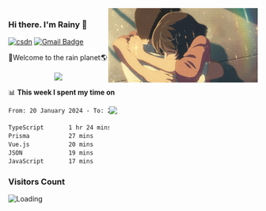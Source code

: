 <img  align='right' height="150" src="https://github.com/LikeRainDay/LikeRainDay/blob/master/pic/img_rain_1.gif?raw=true">



### Hi there. I'm Rainy :lemon:

[![csdn](https://img.shields.io/badge/-csdn-c14438?style=flat-square&logo=c&logoColor=white)](https://blog.csdn.net/qq_15807167)
[![Gmail Badge](https://img.shields.io/badge/-gmail-c14438?style=flat-square&logo=Gmail&logoColor=white&link=mailto:houshuai0816@gmail.com)](mailto:houshuai0816@gmail.com)

🚀Welcome to the rain planet🌎

<center>
<img align='center'  src="https://source.unsplash.com/user/rainyhehe/likes">
</center>

📊 **This week I spent my time on**

<img align='right'   width="300" src="https://github-readme-stats.vercel.app/api?username=LikeRainDay&show_icons=true&title_color=fff&icon_color=79ff97&text_color=9f9f9f&bg_color=151515&count_private=true">

<!--START_SECTION:waka-->

```txt
From: 20 January 2024 - To: 27 January 2024

TypeScript       1 hr 24 mins    ███████████▒░░░░░░░░░░░░░   45.66 %
Prisma           27 mins         ███▓░░░░░░░░░░░░░░░░░░░░░   15.22 %
Vue.js           20 mins         ██▓░░░░░░░░░░░░░░░░░░░░░░   10.94 %
JSON             19 mins         ██▓░░░░░░░░░░░░░░░░░░░░░░   10.35 %
JavaScript       17 mins         ██▒░░░░░░░░░░░░░░░░░░░░░░   09.30 %
```

<!--END_SECTION:waka-->

### Visitors Count
<img align="left" src = "https://profile-counter.glitch.me/LikeRainDay/count.svg" alt ="Loading">
